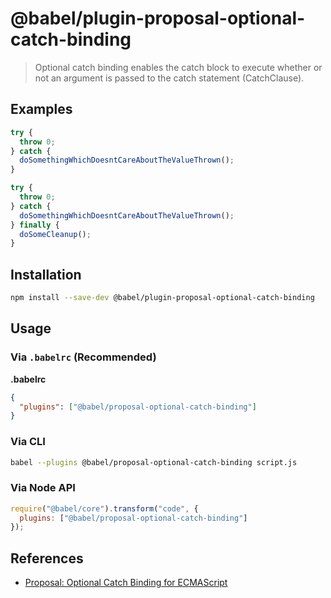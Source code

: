 # @babel/plugin-proposal-optional-catch-binding

> Optional catch binding enables the catch block to execute whether or not an argument is passed to the catch statement (CatchClause).


## Examples

```js
try {
  throw 0;
} catch {
  doSomethingWhichDoesntCareAboutTheValueThrown();
}
```

```js
try {
  throw 0;
} catch {
  doSomethingWhichDoesntCareAboutTheValueThrown();
} finally {
  doSomeCleanup();
}
```


## Installation

```sh
npm install --save-dev @babel/plugin-proposal-optional-catch-binding
```

## Usage

### Via `.babelrc` (Recommended)

**.babelrc**

```json
{
  "plugins": ["@babel/proposal-optional-catch-binding"]
}
```

### Via CLI

```sh
babel --plugins @babel/proposal-optional-catch-binding script.js
```

### Via Node API

```javascript
require("@babel/core").transform("code", {
  plugins: ["@babel/proposal-optional-catch-binding"]
});
```

## References
- [Proposal: Optional Catch Binding for ECMAScript](https://github.com/babel/proposals/issues/7)

